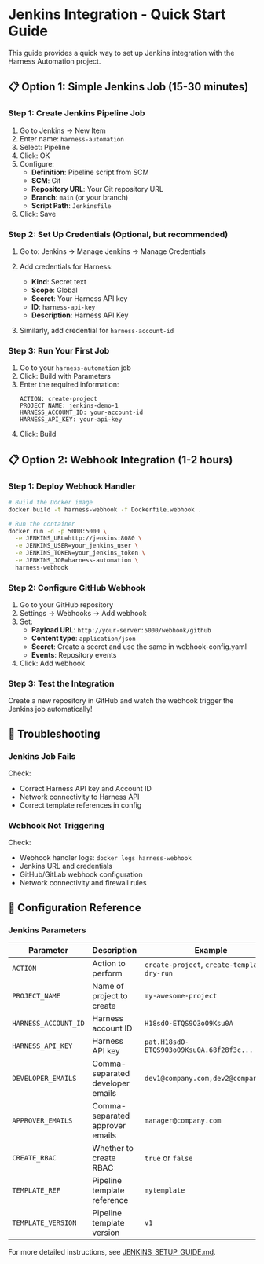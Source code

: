 # Jenkins Integration - Quick Start Guide

This guide provides a quick way to set up Jenkins integration with the Harness Automation project.

## 📋 Option 1: Simple Jenkins Job (15-30 minutes)

### Step 1: Create Jenkins Pipeline Job

1. Go to Jenkins → New Item
2. Enter name: `harness-automation`
3. Select: Pipeline
4. Click: OK
5. Configure:
   - **Definition**: Pipeline script from SCM
   - **SCM**: Git
   - **Repository URL**: Your Git repository URL
   - **Branch**: `main` (or your branch)
   - **Script Path**: `Jenkinsfile`
6. Click: Save

### Step 2: Set Up Credentials (Optional, but recommended)

1. Go to: Jenkins → Manage Jenkins → Manage Credentials
2. Add credentials for Harness:
   - **Kind**: Secret text
   - **Scope**: Global
   - **Secret**: Your Harness API key
   - **ID**: `harness-api-key`
   - **Description**: Harness API Key

3. Similarly, add credential for `harness-account-id`

### Step 3: Run Your First Job

1. Go to your `harness-automation` job
2. Click: Build with Parameters
3. Enter the required information:
   ```
   ACTION: create-project
   PROJECT_NAME: jenkins-demo-1
   HARNESS_ACCOUNT_ID: your-account-id
   HARNESS_API_KEY: your-api-key
   ```
4. Click: Build

## 📋 Option 2: Webhook Integration (1-2 hours)

### Step 1: Deploy Webhook Handler

```bash
# Build the Docker image
docker build -t harness-webhook -f Dockerfile.webhook .

# Run the container
docker run -d -p 5000:5000 \
  -e JENKINS_URL=http://jenkins:8080 \
  -e JENKINS_USER=your_jenkins_user \
  -e JENKINS_TOKEN=your_jenkins_token \
  -e JENKINS_JOB=harness-automation \
  harness-webhook
```

### Step 2: Configure GitHub Webhook

1. Go to your GitHub repository
2. Settings → Webhooks → Add webhook
3. Set:
   - **Payload URL**: `http://your-server:5000/webhook/github`
   - **Content type**: `application/json`
   - **Secret**: Create a secret and use the same in webhook-config.yaml
   - **Events**: Repository events
4. Click: Add webhook

### Step 3: Test the Integration

Create a new repository in GitHub and watch the webhook trigger the Jenkins job automatically!

## 🔧 Troubleshooting

### Jenkins Job Fails

Check:
- Correct Harness API key and Account ID
- Network connectivity to Harness API
- Correct template references in config

### Webhook Not Triggering

Check:
- Webhook handler logs: `docker logs harness-webhook`
- Jenkins URL and credentials
- GitHub/GitLab webhook configuration
- Network connectivity and firewall rules

## 🎯 Configuration Reference

### Jenkins Parameters

| Parameter | Description | Example |
|-----------|-------------|---------|
| `ACTION` | Action to perform | `create-project`, `create-templates`, `dry-run` |
| `PROJECT_NAME` | Name of project to create | `my-awesome-project` |
| `HARNESS_ACCOUNT_ID` | Harness account ID | `H18sdO-ETQS9O3oO9Ksu0A` |
| `HARNESS_API_KEY` | Harness API key | `pat.H18sdO-ETQS9O3oO9Ksu0A.68f28f3c...` |
| `DEVELOPER_EMAILS` | Comma-separated developer emails | `dev1@company.com,dev2@company.com` |
| `APPROVER_EMAILS` | Comma-separated approver emails | `manager@company.com` |
| `CREATE_RBAC` | Whether to create RBAC | `true` or `false` |
| `TEMPLATE_REF` | Pipeline template reference | `mytemplate` |
| `TEMPLATE_VERSION` | Pipeline template version | `v1` |

For more detailed instructions, see [JENKINS_SETUP_GUIDE.md](JENKINS_SETUP_GUIDE.md).
